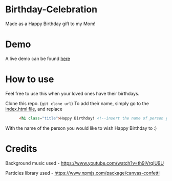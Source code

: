 # Birthday-Celebration
Made as a Happy Birthday gift to my Mom!

# Demo
A live demo can be found [here]

# How to use
Feel free to use this when your loved ones have their birthdays. 

Clone this repo. (`git clone url`)
To add their name, simply go to the [index.html file], and replace 

```html
      <h1 class="title">Happy Birthday! <!--insert the name of person you want to wish here --></h1>
```

With the name of the person you would like to wish Happy Birthday to :)


[here]: https://harshhh-dev.github.io/birthday-celebration/
[index.html file]: https://github.com/harshhh-dev/birthday-celebration/blob/master/index.html#L12

# Credits

Background music used - https://www.youtube.com/watch?v=th9lVrqIU9U

Particles library used - https://www.npmjs.com/package/canvas-confetti
